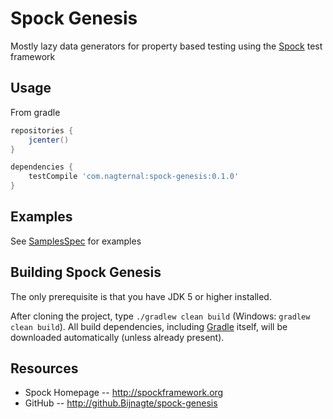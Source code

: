 Spock Genesis
===============
Mostly lazy data generators for property based testing using the [Spock](http://spockframework.org) test framework

Usage
-----
From gradle

```groovy
repositories {
    jcenter()
}

dependencies {
    testCompile 'com.nagternal:spock-genesis:0.1.0'
}
```
Examples
-----
See [SamplesSpec](./src/test/groovy/SamplesSpec.groovy) for examples

Building Spock Genesis
--------------
The only prerequisite is that you have JDK 5 or higher installed.

After cloning the project, type `./gradlew clean build` (Windows: `gradlew clean build`). All build dependencies,
including [Gradle](http://www.gradle.org) itself, will be downloaded automatically (unless already present).

Resources
---------
* Spock Homepage -- http://spockframework.org
* GitHub -- http://github.Bijnagte/spock-genesis
